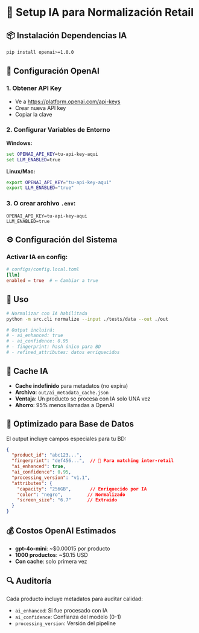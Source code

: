 # 🤖 Setup IA para Normalización Retail

## 📦 Instalación Dependencias IA

```bash
pip install openai>=1.0.0
```

## 🔑 Configuración OpenAI

### 1. Obtener API Key
- Ve a https://platform.openai.com/api-keys
- Crear nueva API key
- Copiar la clave

### 2. Configurar Variables de Entorno

**Windows:**
```cmd
set OPENAI_API_KEY=tu-api-key-aqui
set LLM_ENABLED=true
```

**Linux/Mac:**
```bash
export OPENAI_API_KEY="tu-api-key-aqui"
export LLM_ENABLED="true"
```

### 3. O crear archivo `.env`:
```
OPENAI_API_KEY=tu-api-key-aqui
LLM_ENABLED=true
```

## ⚙️ Configuración del Sistema

### Activar IA en config:
```toml
# configs/config.local.toml
[llm]
enabled = true  # ← Cambiar a true
```

## 🚀 Uso

```bash
# Normalizar con IA habilitada
python -m src.cli normalize --input ./tests/data --out ./out

# Output incluirá:
# - ai_enhanced: true
# - ai_confidence: 0.95
# - fingerprint: hash único para BD
# - refined_attributes: datos enriquecidos
```

## 💾 Cache IA

- **Cache indefinido** para metadatos (no expira)
- **Archivo**: `out/ai_metadata_cache.json`
- **Ventaja**: Un producto se procesa con IA solo UNA vez
- **Ahorro**: 95% menos llamadas a OpenAI

## 🎯 Optimizado para Base de Datos

El output incluye campos especiales para tu BD:

```json
{
  "product_id": "abc123...",
  "fingerprint": "def456...",  // 🔑 Para matching inter-retail
  "ai_enhanced": true,
  "ai_confidence": 0.95,
  "processing_version": "v1.1",
  "attributes": {
    "capacity": "256GB",       // Enriquecido por IA
    "color": "negro",         // Normalizado
    "screen_size": "6.7"      // Extraído
  }
}
```

## 💰 Costos OpenAI Estimados

- **gpt-4o-mini**: ~$0.00015 por producto
- **1000 productos**: ~$0.15 USD
- **Con cache**: solo primera vez

## 🔍 Auditoría

Cada producto incluye metadatos para auditar calidad:
- `ai_enhanced`: Si fue procesado con IA
- `ai_confidence`: Confianza del modelo (0-1)
- `processing_version`: Versión del pipeline
